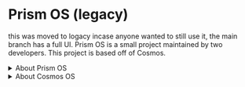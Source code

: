 # Prism OS (legacy)
this was moved to logacy incase anyone wanted to still use it, the main branch has a full UI.
Prism OS is a small project maintained by two developers.
This project is based off of Cosmos.

<details>
    <Summary>
        About Prism OS
    </Summary>
<p>
     Prism OS is an open source project started in 2021. More coming soon.
</p>
</details>

<details>
    <Summary>
        About Cosmos OS
    </Summary>
<p>
Cosmos is a program that allows you to create an entire operating system using c#, c++, and a few more.

It allows for a file system, graphics, console, and hardware access, aswell as getting user input from a keyboard and a mouse.
</p>
</details>
